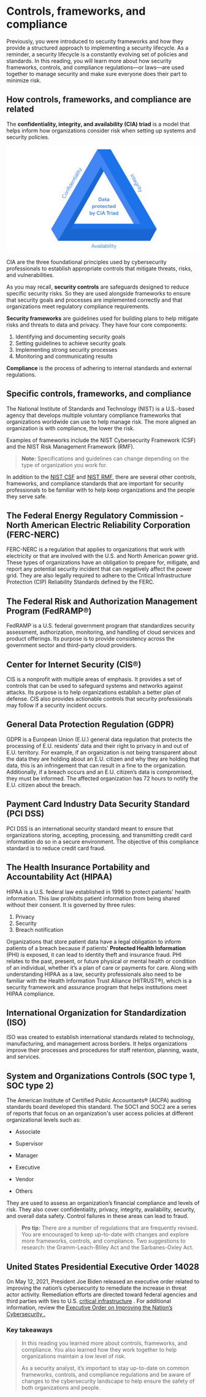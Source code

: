 # Controls, frameworks, and compliance
Previously, you were introduced to security frameworks and how they provide a structured approach to implementing a security lifecycle. As a reminder, a security lifecycle is a constantly evolving set of policies and standards. In this reading, you will learn more about how security frameworks, controls, and compliance regulations—or laws—are used together to manage security and make sure everyone does their part to minimize risk.

## How controls, frameworks, and compliance are related
The **confidentiality, integrity, and availability (CIA) triad** is a model that helps inform how organizations consider risk when setting up systems and security policies. 

![](../img/cia-triad.png)

CIA are the three foundational principles used by cybersecurity professionals to establish appropriate controls that mitigate threats, risks, and vulnerabilities.

As you may recall, **security controls** are safeguards designed to reduce specific security risks. So they are used alongside frameworks to ensure that security goals and processes are implemented correctly and that organizations meet regulatory compliance requirements.

**Security frameworks** are guidelines used for building plans to help mitigate risks and threats to data and privacy. They have four core components:

1. Identifying and documenting security goals
2. Setting guidelines to achieve security goals
3. Implementing strong security processes
4. Monitoring and communicating results
   
**Compliance** is the process of adhering to internal standards and external regulations.

## Specific controls, frameworks, and compliance
The National Institute of Standards and Technology (NIST) is a U.S.-based agency that develops multiple voluntary compliance frameworks that organizations worldwide can use to help manage risk. The more aligned an organization is with compliance, the lower the risk.

Examples of frameworks include the NIST Cybersecurity Framework (CSF) and the NIST Risk Management Framework (RMF). 

> **Note:** Specifications and guidelines can change depending on the type of organization you work for.

In addition to the [NIST CSF](https://www.nist.gov/cyberframework) and [NIST RMF](https://csrc.nist.gov/projects/risk-management/about-rmf), there are several other controls, frameworks, and compliance standards that are important for security professionals to be familiar with to help keep organizations and the people they serve safe.

## The Federal Energy Regulatory Commission - North American Electric Reliability Corporation (FERC-NERC)
FERC-NERC is a regulation that applies to organizations that work with electricity or that are involved with the U.S. and North American power grid. These types of organizations have an obligation to prepare for, mitigate, and report any potential security incident that can negatively affect the power grid. They are also legally required to adhere to the Critical Infrastructure Protection (CIP) Reliability Standards defined by the FERC. 

## The Federal Risk and Authorization Management Program (FedRAMP®)
FedRAMP is a U.S. federal government program that standardizes security assessment, authorization, monitoring, and handling of cloud services and product offerings. Its purpose is to provide consistency across the government sector and third-party cloud providers. 

## Center for Internet Security (CIS®)
CIS is a nonprofit with multiple areas of emphasis. It provides a set of controls that can be used to safeguard systems and networks against attacks. Its purpose is to help organizations establish a better plan of defense. CIS also provides actionable controls that security professionals may follow if a security incident occurs. 

## General Data Protection Regulation (GDPR)
GDPR is a European Union (E.U.) general data regulation that protects the processing of E.U. residents’ data and their right to privacy in and out of E.U. territory. For example, if an organization is not being transparent about the data they are holding about an E.U. citizen and why they are holding that data, this is an infringement that can result in a fine to the organization. Additionally, if a breach occurs and an E.U. citizen’s data is compromised, they must be informed. The affected organization has 72 hours to notify the E.U. citizen about the breach.

## Payment Card Industry Data Security Standard (PCI DSS)
PCI DSS is an international security standard meant to ensure that organizations storing, accepting, processing, and transmitting credit card information do so in a secure environment. The objective of this compliance standard is to reduce credit card fraud. 

## The Health Insurance Portability and Accountability Act (HIPAA)
HIPAA is a U.S. federal law established in 1996 to protect patients' health information. This law prohibits patient information from being shared without their consent. It is governed by three rules: 

1. Privacy
2. Security 
3. Breach notification 

Organizations that store patient data have a legal obligation to inform patients of a breach because if patients' **Protected Health Information** (PHI) is exposed, it can lead to identity theft and insurance fraud. PHI relates to the past, present, or future physical or mental health or condition of an individual, whether it’s a plan of care or payments for care. Along with understanding HIPAA as a law, security professionals also need to be familiar with the Health Information Trust Alliance (HITRUST®), which is a security framework and assurance program that helps institutions meet HIPAA compliance.

## International Organization for Standardization (ISO) 
ISO was created to establish international standards related to technology, manufacturing, and management across borders. It helps organizations improve their processes and procedures for staff retention, planning, waste, and services. 

## System and Organizations Controls (SOC type 1, SOC type 2)
The American Institute of Certified Public Accountants® (AICPA) auditing standards board developed this standard. The SOC1 and SOC2 are a series of reports that focus on an organization's user access policies at different organizational levels such as: 

- Associate

- Supervisor

- Manager

- Executive

- Vendor 

- Others 

They are used to assess an organization’s financial compliance and levels of risk. They also cover confidentiality, privacy, integrity, availability, security, and overall data safety. Control failures in these areas can lead to fraud.

> **Pro tip:** There are a number of regulations that are frequently revised. You are encouraged to keep up-to-date with changes and explore more frameworks, controls, and compliance. Two suggestions to research: the Gramm-Leach-Bliley Act and the Sarbanes-Oxley Act.

## United States Presidential Executive Order 14028
On May 12, 2021, President Joe Biden released an executive order related to improving the nation’s cybersecurity to remediate the increase in threat actor activity. Remediation efforts are directed toward federal agencies and third parties with ties to U.S. 
[critical infrastructure](https://csrc.nist.gov/glossary/term/critical_infrastructure#:~:text=Definition(s)%3A,any%20combination%20of%20those%20matters.)
. For additional information, review the 
[Executive Order on Improving the Nation’s Cybersecurity
.](https://www.whitehouse.gov/briefing-room/presidential-actions/2021/05/12/executive-order-on-improving-the-nations-cybersecurity/)

### Key takeaways
> In this reading you learned more about controls, frameworks, and compliance. You also learned how they work together to help organizations maintain a low level of risk.
>
> As a security analyst, it’s important to stay up-to-date on common frameworks, controls, and compliance regulations and be aware of changes to the cybersecurity landscape to help ensure the safety of both organizations and people.